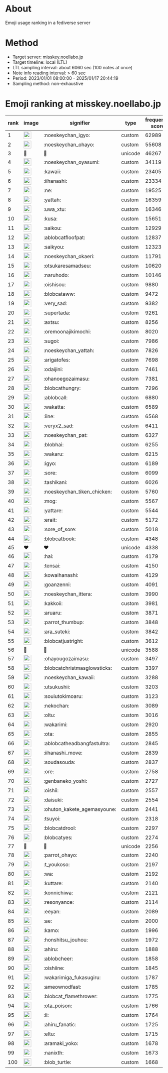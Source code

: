 # About
Emoji usage ranking in a fediverse server

# Method
- Target server: misskey.noellabo.jp
- Target timeline: local (LTL)
- LTL sampling interval: about 6060 sec (100 notes at once)
- Note info reading interval: > 60 sec
- Period: 2023/01/01 08:00:00 - 2025/01/17 20:44:19 
- Sampling method: non-exhaustive

# Emoji ranking at misskey.noellabo.jp

|rank|image|signifier|type|frequency score|
|----|----|----|----|----|
|1|<img height="24" src="https://misskey.noellabo.jp/emoji/noeskeychan_igyo.webp">|:noeskeychan_igyo:|custom|62989|
|2|<img height="24" src="https://misskey.noellabo.jp/emoji/noeskeychan_ohayo.webp">|:noeskeychan_ohayo:|custom|55608|
|3|🎉|🎉|unicode|46267|
|4|<img height="24" src="https://misskey.noellabo.jp/emoji/noeskeychan_oyasumi.webp">|:noeskeychan_oyasumi:|custom|34119|
|5|<img height="24" src="https://misskey.noellabo.jp/emoji/kawaii.webp">|:kawaii:|custom|23405|
|6|<img height="24" src="https://misskey.noellabo.jp/emoji/iihanashi.webp">|:iihanashi:|custom|23334|
|7|<img height="24" src="https://misskey.noellabo.jp/emoji/ne.webp">|:ne:|custom|19525|
|8|<img height="24" src="https://misskey.noellabo.jp/emoji/yattah.webp">|:yattah:|custom|16359|
|9|<img height="24" src="https://misskey.noellabo.jp/emoji/uwa_xtu.webp">|:uwa_xtu:|custom|16346|
|10|<img height="24" src="https://misskey.noellabo.jp/emoji/kusa.webp">|:kusa:|custom|15651|
|11|<img height="24" src="https://misskey.noellabo.jp/emoji/saikou.webp">|:saikou:|custom|12929|
|12|<img height="24" src="https://misskey.noellabo.jp/emoji/ablobcatfloofpat.webp">|:ablobcatfloofpat:|custom|12837|
|13|<img height="24" src="https://misskey.noellabo.jp/emoji/saikyou.webp">|:saikyou:|custom|12323|
|14|<img height="24" src="https://misskey.noellabo.jp/emoji/noeskeychan_okaeri.webp">|:noeskeychan_okaeri:|custom|11791|
|15|<img height="24" src="https://misskey.noellabo.jp/emoji/otsukaresamadseu.webp">|:otsukaresamadseu:|custom|10620|
|16|<img height="24" src="https://misskey.noellabo.jp/emoji/naruhodo.webp">|:naruhodo:|custom|10146|
|17|<img height="24" src="https://misskey.noellabo.jp/emoji/oishisou.webp">|:oishisou:|custom|9880|
|18|<img height="24" src="https://misskey.noellabo.jp/emoji/blobcataww.webp">|:blobcataww:|custom|9472|
|19|<img height="24" src="https://misskey.noellabo.jp/emoji/very_sad.webp">|:very_sad:|custom|9382|
|20|<img height="24" src="https://misskey.noellabo.jp/emoji/supertada.webp">|:supertada:|custom|9261|
|21|<img height="24" src="https://misskey.noellabo.jp/emoji/axtsu.webp">|:axtsu:|custom|8256|
|22|<img height="24" src="https://misskey.noellabo.jp/emoji/oremoonajikimochi.webp">|:oremoonajikimochi:|custom|8020|
|23|<img height="24" src="https://misskey.noellabo.jp/emoji/sugoi.webp">|:sugoi:|custom|7986|
|24|<img height="24" src="https://misskey.noellabo.jp/emoji/noeskeychan_yattah.webp">|:noeskeychan_yattah:|custom|7826|
|25|<img height="24" src="https://misskey.noellabo.jp/emoji/arigatofes.webp">|:arigatofes:|custom|7698|
|26|<img height="24" src="https://misskey.noellabo.jp/emoji/odaijini.webp">|:odaijini:|custom|7461|
|27|<img height="24" src="https://misskey.noellabo.jp/emoji/ohanoegozaimasu.webp">|:ohanoegozaimasu:|custom|7381|
|28|<img height="24" src="https://misskey.noellabo.jp/emoji/blobcathungry.webp">|:blobcathungry:|custom|7296|
|29|<img height="24" src="https://misskey.noellabo.jp/emoji/ablobcall.webp">|:ablobcall:|custom|6880|
|30|<img height="24" src="https://misskey.noellabo.jp/emoji/wakatta.webp">|:wakatta:|custom|6589|
|31|<img height="24" src="https://misskey.noellabo.jp/emoji/iine.webp">|:iine:|custom|6568|
|32|<img height="24" src="https://misskey.noellabo.jp/emoji/veryx2_sad.webp">|:veryx2_sad:|custom|6411|
|33|<img height="24" src="https://misskey.noellabo.jp/emoji/noeskeychan_pat.webp">|:noeskeychan_pat:|custom|6327|
|34|<img height="24" src="https://misskey.noellabo.jp/emoji/blobhai.webp">|:blobhai:|custom|6255|
|35|<img height="24" src="https://misskey.noellabo.jp/emoji/wakaru.webp">|:wakaru:|custom|6215|
|36|<img height="24" src="https://misskey.noellabo.jp/emoji/igyo.webp">|:igyo:|custom|6189|
|37|<img height="24" src="https://misskey.noellabo.jp/emoji/sore.webp">|:sore:|custom|6099|
|38|<img height="24" src="https://misskey.noellabo.jp/emoji/tashikani.webp">|:tashikani:|custom|6026|
|39|<img height="24" src="https://misskey.noellabo.jp/emoji/noeskeychan_tiken_chicken.webp">|:noeskeychan_tiken_chicken:|custom|5760|
|40|<img height="24" src="https://misskey.noellabo.jp/emoji/mog.webp">|:mog:|custom|5567|
|41|<img height="24" src="https://misskey.noellabo.jp/emoji/yattare.webp">|:yattare:|custom|5544|
|42|<img height="24" src="https://misskey.noellabo.jp/emoji/erait.webp">|:erait:|custom|5172|
|43|<img height="24" src="https://misskey.noellabo.jp/emoji/sore_of_sore.webp">|:sore_of_sore:|custom|5018|
|44|<img height="24" src="https://misskey.noellabo.jp/emoji/blobcatbook.webp">|:blobcatbook:|custom|4348|
|45|❤|❤|unicode|4338|
|46|<img height="24" src="https://misskey.noellabo.jp/emoji/hai.webp">|:hai:|custom|4179|
|47|<img height="24" src="https://misskey.noellabo.jp/emoji/tensai.webp">|:tensai:|custom|4150|
|48|<img height="24" src="https://misskey.noellabo.jp/emoji/kowaihanashi.webp">|:kowaihanashi:|custom|4129|
|49|<img height="24" src="https://misskey.noellabo.jp/emoji/goanzenni.webp">|:goanzenni:|custom|4091|
|50|<img height="24" src="https://misskey.noellabo.jp/emoji/noeskeychan_ittera.webp">|:noeskeychan_ittera:|custom|3990|
|51|<img height="24" src="https://misskey.noellabo.jp/emoji/kakkoii.webp">|:kakkoii:|custom|3981|
|52|<img height="24" src="https://misskey.noellabo.jp/emoji/aruaru.webp">|:aruaru:|custom|3871|
|53|<img height="24" src="https://misskey.noellabo.jp/emoji/parrot_thumbup.webp">|:parrot_thumbup:|custom|3848|
|54|<img height="24" src="https://misskey.noellabo.jp/emoji/ara_suteki.webp">|:ara_suteki:|custom|3842|
|55|<img height="24" src="https://misskey.noellabo.jp/emoji/blobcatjustright.webp">|:blobcatjustright:|custom|3612|
|56|🍗|🍗|unicode|3588|
|57|<img height="24" src="https://misskey.noellabo.jp/emoji/ohayougozaimasu.webp">|:ohayougozaimasu:|custom|3497|
|58|<img height="24" src="https://misskey.noellabo.jp/emoji/blobcatchristmasglowsticks.webp">|:blobcatchristmasglowsticks:|custom|3397|
|59|<img height="24" src="https://misskey.noellabo.jp/emoji/noeskeychan_kawaii.webp">|:noeskeychan_kawaii:|custom|3288|
|60|<img height="24" src="https://misskey.noellabo.jp/emoji/utsukushii.webp">|:utsukushii:|custom|3203|
|61|<img height="24" src="https://misskey.noellabo.jp/emoji/souiutokimoaru.webp">|:souiutokimoaru:|custom|3123|
|62|<img height="24" src="https://misskey.noellabo.jp/emoji/nekochan.webp">|:nekochan:|custom|3089|
|63|<img height="24" src="https://misskey.noellabo.jp/emoji/oltu.webp">|:oltu:|custom|3016|
|64|<img height="24" src="https://misskey.noellabo.jp/emoji/wakarimi.webp">|:wakarimi:|custom|2920|
|65|<img height="24" src="https://misskey.noellabo.jp/emoji/ota.webp">|:ota:|custom|2855|
|66|<img height="24" src="https://misskey.noellabo.jp/emoji/ablobcatheadbangfastultra.webp">|:ablobcatheadbangfastultra:|custom|2845|
|67|<img height="24" src="https://misskey.noellabo.jp/emoji/iihanashi_move.webp">|:iihanashi_move:|custom|2839|
|68|<img height="24" src="https://misskey.noellabo.jp/emoji/soudasouda.webp">|:soudasouda:|custom|2837|
|69|<img height="24" src="https://misskey.noellabo.jp/emoji/ore.webp">|:ore:|custom|2758|
|70|<img height="24" src="https://misskey.noellabo.jp/emoji/genbaneko_yoshi.webp">|:genbaneko_yoshi:|custom|2727|
|71|<img height="24" src="https://misskey.noellabo.jp/emoji/oishii.webp">|:oishii:|custom|2557|
|72|<img height="24" src="https://misskey.noellabo.jp/emoji/daisuki.webp">|:daisuki:|custom|2554|
|73|<img height="24" src="https://misskey.noellabo.jp/emoji/ohuton_kakete_agemasyoune.webp">|:ohuton_kakete_agemasyoune:|custom|2441|
|74|<img height="24" src="https://misskey.noellabo.jp/emoji/tsuyoi.webp">|:tsuyoi:|custom|2318|
|75|<img height="24" src="https://misskey.noellabo.jp/emoji/blobcatdrool.webp">|:blobcatdrool:|custom|2297|
|76|<img height="24" src="https://misskey.noellabo.jp/emoji/blobcatyes.webp">|:blobcatyes:|custom|2274|
|77|👀|👀|unicode|2256|
|78|<img height="24" src="https://misskey.noellabo.jp/emoji/parrot_ohayo.webp">|:parrot_ohayo:|custom|2240|
|79|<img height="24" src="https://misskey.noellabo.jp/emoji/t_youkoso.webp">|:t_youkoso:|custom|2197|
|80|<img height="24" src="https://misskey.noellabo.jp/emoji/wa.webp">|:wa:|custom|2192|
|81|<img height="24" src="https://misskey.noellabo.jp/emoji/kuttare.webp">|:kuttare:|custom|2140|
|82|<img height="24" src="https://misskey.noellabo.jp/emoji/konnichiwa.webp">|:konnichiwa:|custom|2121|
|83|<img height="24" src="https://misskey.noellabo.jp/emoji/resonyance.webp">|:resonyance:|custom|2114|
|84|<img height="24" src="https://misskey.noellabo.jp/emoji/eeyan.webp">|:eeyan:|custom|2089|
|85|<img height="24" src="https://misskey.noellabo.jp/emoji/ae.webp">|:ae:|custom|2000|
|86|<img height="24" src="https://misskey.noellabo.jp/emoji/kamo.webp">|:kamo:|custom|1996|
|87|<img height="24" src="https://misskey.noellabo.jp/emoji/honshitsu_jouhou.webp">|:honshitsu_jouhou:|custom|1972|
|88|<img height="24" src="https://misskey.noellabo.jp/emoji/ahiru.webp">|:ahiru:|custom|1888|
|89|<img height="24" src="https://misskey.noellabo.jp/emoji/ablobcheer.webp">|:ablobcheer:|custom|1858|
|90|<img height="24" src="https://misskey.noellabo.jp/emoji/oishiine.webp">|:oishiine:|custom|1845|
|91|<img height="24" src="https://misskey.noellabo.jp/emoji/wakarimiga_fukasugiru.webp">|:wakarimiga_fukasugiru:|custom|1787|
|92|<img height="24" src="https://misskey.noellabo.jp/emoji/ameownodfast.webp">|:ameownodfast:|custom|1785|
|93|<img height="24" src="https://misskey.noellabo.jp/emoji/blobcat_flamethrower.webp">|:blobcat_flamethrower:|custom|1775|
|94|<img height="24" src="https://misskey.noellabo.jp/emoji/ota_poison.webp">|:ota_poison:|custom|1766|
|95|<img height="24" src="https://misskey.noellabo.jp/emoji/ii.webp">|:ii:|custom|1764|
|96|<img height="24" src="https://misskey.noellabo.jp/emoji/ahiru_fanatic.webp">|:ahiru_fanatic:|custom|1725|
|97|<img height="24" src="https://misskey.noellabo.jp/emoji/eltu.webp">|:eltu:|custom|1715|
|98|<img height="24" src="https://misskey.noellabo.jp/emoji/aramaki_yoko.webp">|:aramaki_yoko:|custom|1678|
|99|<img height="24" src="https://misskey.noellabo.jp/emoji/nanixth.webp">|:nanixth:|custom|1673|
|100|<img height="24" src="https://misskey.noellabo.jp/emoji/blob_turtle.webp">|:blob_turtle:|custom|1668|
